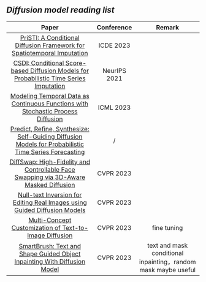 ## ***Diffusion model reading list***
| Paper | Conference | Remark |
| :---:| :---:| :---:|
|[PriSTI: A Conditional Diffusion Framework for Spatiotemporal Imputation](https://arxiv.org/abs/2302.09746)|ICDE 2023||
|[CSDI: Conditional Score-based Diffusion Models for Probabilistic Time Series Imputation](https://proceedings.neurips.cc/paper_files/paper/2021/file/cfe8504bda37b575c70ee1a8276f3486-Paper.pdf)|NeurIPS 2021||
|[Modeling Temporal Data as Continuous Functions with Stochastic Process Diffusion](https://proceedings.mlr.press/v202/bilos23a/bilos23a.pdf)|ICML 2023||
|[Predict, Refine, Synthesize: Self-Guiding Diffusion Models for Probabilistic Time Series Forecasting](https://arxiv.org/pdf/2307.11494.pdf)|/||
|[DiffSwap: High-Fidelity and Controllable Face Swapping via 3D-Aware Masked Diffusion](https://openaccess.thecvf.com/content/CVPR2023/papers/Zhao_DiffSwap_High-Fidelity_and_Controllable_Face_Swapping_via_3D-Aware_Masked_Diffusion_CVPR_2023_paper.pdf)|CVPR 2023||
|[Null-text Inversion for Editing Real Images using Guided Diffusion Models](https://openaccess.thecvf.com/content/CVPR2023/papers/Mokady_NULL-Text_Inversion_for_Editing_Real_Images_Using_Guided_Diffusion_Models_CVPR_2023_paper.pdf)|CVPR 2023||
|[Multi-Concept Customization of Text-to-Image Diffusion](https://openaccess.thecvf.com/content/CVPR2023/papers/Kumari_Multi-Concept_Customization_of_Text-to-Image_Diffusion_CVPR_2023_paper.pdf)|CVPR 2023|fine tuning|
|[SmartBrush: Text and Shape Guided Object Inpainting With Diffusion Model](https://openaccess.thecvf.com/content/CVPR2023/papers/Xie_SmartBrush_Text_and_Shape_Guided_Object_Inpainting_With_Diffusion_Model_CVPR_2023_paper.pdf)|CVPR 2023|text and mask conditional inpainting，random mask maybe useful|




